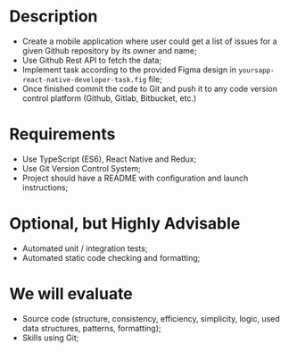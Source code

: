 # Description

- Create a mobile application where user could get a list of issues for a given Github repository by its owner and name;
- Use Github Rest API to fetch the data;
- Implement task according to the provided Figma design in `yoursapp-react-native-developer-task.fig` file;
- Once finished commit the code to Git and push it to any code version control platform (Github, Gitlab, Bitbucket, etc.)

# Requirements

- Use TypeScript (ES6), React Native and Redux;
- Use Git Version Control System;
- Project should have a README with configuration and launch instructions;

# Optional, but Highly Advisable

- Automated unit / integration tests;
- Automated static code checking and formatting;

# We will evaluate

- Source code (structure, consistency, efficiency, simplicity, logic, used data structures, patterns, formatting);
- Skills using Git;
